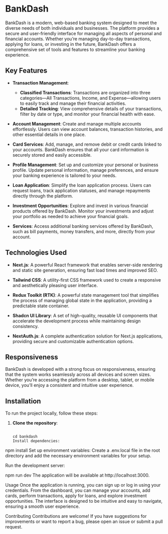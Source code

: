 # BankDash

BankDash is a modern, web-based banking system designed to meet the diverse needs of both individuals and businesses. The platform provides a secure and user-friendly interface for managing all aspects of personal and financial accounts. Whether you’re managing day-to-day transactions, applying for loans, or investing in the future, BankDash offers a comprehensive set of tools and features to streamline your banking experience.

## Key Features

- **Transaction Management**:

  - **Classified Transactions**: Transactions are organized into three categories—All Transactions, Income, and Expense—allowing users to easily track and manage their financial activities.
  - **Detailed Tracking**: View comprehensive details of your transactions, filter by date or type, and monitor your financial health with ease.

- **Account Management**: Create and manage multiple accounts effortlessly. Users can view account balances, transaction histories, and other essential details in one place.

- **Card Services**: Add, manage, and remove debit or credit cards linked to your accounts. BankDash ensures that all your card information is securely stored and easily accessible.

- **Profile Management**: Set up and customize your personal or business profile. Update personal information, manage preferences, and ensure your banking experience is tailored to your needs.

- **Loan Application**: Simplify the loan application process. Users can request loans, track application statuses, and manage repayments directly through the platform.

- **Investment Opportunities**: Explore and invest in various financial products offered by BankDash. Monitor your investments and adjust your portfolio as needed to achieve your financial goals.

- **Services**: Access additional banking services offered by BankDash, such as bill payments, money transfers, and more, directly from your account.

## Technologies Used

- **Next.js**: A powerful React framework that enables server-side rendering and static site generation, ensuring fast load times and improved SEO.

- **Tailwind CSS**: A utility-first CSS framework used to create a responsive and aesthetically pleasing user interface.

- **Redux Toolkit (RTK)**: A powerful state management tool that simplifies the process of managing global state in the application, providing a predictable state container.

- **Shadcn UI Library**: A set of high-quality, reusable UI components that accelerate the development process while maintaining design consistency.

- **NextAuth.js**: A complete authentication solution for Next.js applications, providing secure and customizable authentication options.

## Responsiveness

BankDash is developed with a strong focus on responsiveness, ensuring that the system works seamlessly across all devices and screen sizes. Whether you’re accessing the platform from a desktop, tablet, or mobile device, you’ll enjoy a consistent and intuitive user experience.

## Installation

To run the project locally, follow these steps:

1. **Clone the repository**:
   ```git clone https://github.com/yourusername/bankdash.git

   cd bankdash
   Install dependencies:
   ```

npm install
Set up environment variables: Create a .env.local file in the root directory and add the necessary environment variables for your setup.

Run the development server:

npm run dev
The application will be available at http://localhost:3000.

Usage
Once the application is running, you can sign up or log in using your credentials. From the dashboard, you can manage your accounts, add cards, perform transactions, apply for loans, and explore investment opportunities. The interface is designed to be intuitive and easy to navigate, ensuring a smooth user experience.

Contributing
Contributions are welcome! If you have suggestions for improvements or want to report a bug, please open an issue or submit a pull request.
